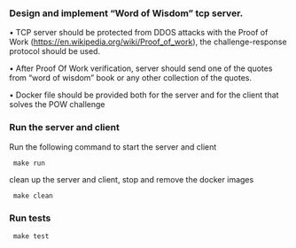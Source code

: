 ### Design and implement “Word of Wisdom” tcp server.

• TCP server should be protected from DDOS attacks with the Proof of Work (https://en.wikipedia.org/wiki/Proof_of_work),
the challenge-response protocol should be used.

• After Proof Of Work verification, server should send one of the quotes from “word of wisdom” book or any other
collection of the quotes.

• Docker file should be provided both for the server and for the client that solves the POW challenge

### Run the server and client

Run the following command to start the server and client

```
 make run
```

clean up the server and client, stop and remove the docker images

```
 make clean
```

### Run tests

```
 make test
```